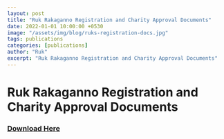 ```yaml
---
layout: post
title: "Ruk Rakaganno Registration and Charity Approval Documents"
date: 2022-01-01 10:00:00 +0530
image: "/assets/img/blog/ruks-registration-docs.jpg"
tags: publications
categories: [publications]
author: "Ruk"
excerpt: "Ruk Rakaganno Registration and Charity Approval Documents"
---
```

# Ruk Rakaganno Registration and Charity Approval Documents

<h3>
<a href="assets/publications/Ruks Company Reg 1984 - Charity Status - Approval Gazzette.pdf" target="_blank" class="fa fa-download" download> Download Here</a>
</h3>

